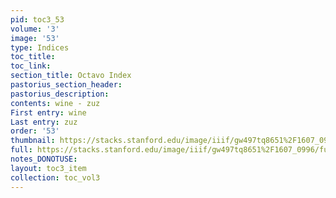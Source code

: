 ```yaml
---
pid: toc3_53
volume: '3'
image: '53'
type: Indices
toc_title: 
toc_link: 
section_title: Octavo Index
pastorius_section_header: 
pastorius_description: 
contents: wine - zuz
First entry: wine
Last entry: zuz
order: '53'
thumbnail: https://stacks.stanford.edu/image/iiif/gw497tq8651%2F1607_0996/full/100,/0/default.jpg
full: https://stacks.stanford.edu/image/iiif/gw497tq8651%2F1607_0996/full/full/0/default.jpg
notes_DONOTUSE: 
layout: toc3_item
collection: toc_vol3
---
```

